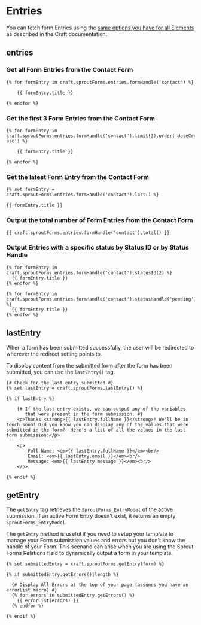 # Entries

You can fetch form Entries using the [same options you have for all Elements](http://buildwithcraft.com/docs/templating/elementcriteriamodel) as described in the Craft documentation.

## entries 

### Get all Form Entries from the Contact Form

``` twig
{% for formEntry in craft.sproutForms.entries.formHandle('contact') %}

	{{ formEntry.title }}

{% endfor %}
```

### Get the first 3 Form Entries from the Contact Form 

``` twig
{% for formEntry in craft.sproutForms.entries.formHandle('contact').limit(3).order('dateCreated asc') %}

	{{ formEntry.title }}

{% endfor %}
```

### Get the latest Form Entry from the Contact Form

``` twig
{% set formEntry = craft.sproutForms.entries.formHandle('contact').last() %}

{{ formEntry.title }}
```

### Output the total number of Form Entries from the Contact Form

``` twig
{{ craft.sproutForms.entries.formHandle('contact').total() }}
```

### Output Entries with a specific status by Status ID or by Status Handle

``` twig
{% for formEntry in craft.sproutForms.entries.formHandle('contact').statusId(2) %}
  {{ formEntry.title }}
{% endfor %}

{% for formEntry in craft.sproutForms.entries.formHandle('contact').statusHandle('pending') %}
  {{ formEntry.title }}
{% endfor %}
````

## lastEntry

When a form has been submitted successfully, the user will be redirected to wherever the redirect setting points to.

To display content from the submitted form after the form has been submitted, you can use the `lastEntry()` tag.

``` twig
{# Check for the last entry submitted #}
{% set lastEntry = craft.sproutForms.lastEntry() %}

{% if lastEntry %}
	
	{# If the last entry exists, we can output any of the variables
	   that were present in the form submission. #}
	<p>Thanks <strong>{{ lastEntry.fullName }}</strong>! We'll be in touch soon! Did you know you can display any of the values that were submitted in the form?  Here's a list of all the values in the last form submission:</p>
	
	<p>
		Full Name: <em>{{ lastEntry.fullName }}</em><br/>
		Email: <em>{{ lastEntry.email }}</em><br/>
		Message: <em>{{ lastEntry.message }}</em><br/>
	</p>

{% endif %}
```

## getEntry

The `getEntry` tag retrieves the `SproutForms_EntryModel` of the active submission. If an active Form Entry doesn't exist, it returns an empty `SproutForms_EntryModel`.

The `getEntry` method is useful if you need to setup your template to manage your Form submission values and errors but you don't know the handle of your Form.  This scenario can arise when you are using the Sprout Forms Relations field to dynamically output a form in your template.

``` twig
{% set submittedEntry = craft.sproutForms.getEntry(form) %}

{% if submittedEntry.getErrors()|length %}

  {# Display All Errors at the top of your page (assumes you have an errorList macro) #}
  {% for errors in submittedEntry.getErrors() %}
    {{ errorList(errors) }}
  {% endfor %}

{% endif %}
```
